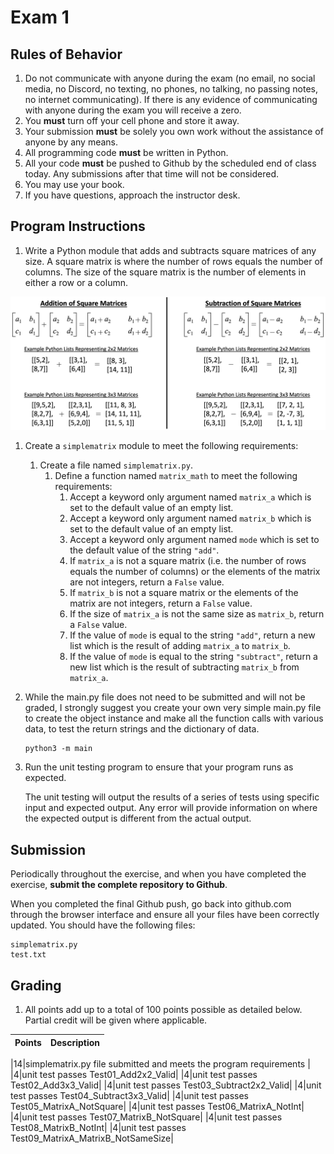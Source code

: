 # Exam 1

## Rules of Behavior
1. Do not communicate with anyone during the exam (no email, no social media, no Discord, no texting, no phones, no talking, no passing notes, no internet communicating).  If there is any evidence of communicating with anyone during the exam you will receive a zero.
1. You **must** turn off your cell phone and store it away.
1. Your submission **must** be solely you own work without the assistance of anyone by any means.
1. All programming code **must** be written in Python.
1. All your code **must** be pushed to Github by the scheduled end of class today.  Any submissions after that time will not be considered.
1. You may use your book.
1. If you have questions, approach the instructor desk.

## Program Instructions
1. Write a Python module that adds and subtracts square matrices of any size.  A square matrix is where the number of rows equals the number of columns.  The size of the square matrix is the number of elements in either a row or a column. 

<p align="center">
  <img src="./exam01matrices.png" width="800" title="Example Matrices">
</p>

1. Create a `simplematrix` module to meet the following requirements:
     1. Create a file named `simplematrix.py`.
          1. Define a function named `matrix_math` to meet the following requirements:
               1. Accept a keyword only argument named `matrix_a` which is set to the default value of an empty list.
               1. Accept a keyword only argument named `matrix_b` which is set to the default value of an empty list.
               1. Accept a keyword only argument named `mode` which is set to the default value of the string `"add"`.
               1. If `matrix_a` is not a square matrix (i.e. the number of rows equals the number of columns) or the elements of the matrix are not integers, return a `False` value.
               1. If `matrix_b` is not a square matrix or the elements of the matrix are not integers, return a `False` value.
               1. If the size of `matrix_a` is not the same size as `matrix_b`, return a `False` value.
               1. If the value of `mode` is equal to the string `"add"`, return a new list which is the result of adding `matrix_a` to `matrix_b`.
               1. If the value of `mode` is equal to the string `"subtract"`, return a new list which is the result of subtracting `matrix_b` from `matrix_a`.
1. While the main.py file does not need to be submitted and will not be graded, I strongly suggest you create your own very simple main.py file to create the object instance and make all the function calls with various data, to test the return strings and the dictionary of data.

    ```
    python3 -m main
    ```

1. Run the unit testing program to ensure that your program runs as expected.

    The unit testing will output the results of a series of tests using specific input and expected output.  Any error will provide information on where the expected output is different from the actual output. 

## Submission
Periodically throughout the exercise, and when you have completed the exercise, **submit the complete repository to Github**.


When you completed the final Github push, go back into github.com through the browser interface and ensure all your files have been correctly updated.  You should have the following files:
```
simplematrix.py
test.txt
```

## Grading
1. All points add up to a total of 100 points possible as detailed below.  Partial credit will be given where applicable.

| Points | Description |
| --- | --- |

|14|simplematrix.py file submitted and meets the program requirements |
|4|unit test passes Test01_Add2x2_Valid|
|4|unit test passes Test02_Add3x3_Valid|
|4|unit test passes Test03_Subtract2x2_Valid|
|4|unit test passes Test04_Subtract3x3_Valid|
|4|unit test passes Test05_MatrixA_NotSquare|
|4|unit test passes Test06_MatrixA_NotInt|
|4|unit test passes Test07_MatrixB_NotSquare|
|4|unit test passes Test08_MatrixB_NotInt|
|4|unit test passes Test09_MatrixA_MatrixB_NotSameSize|
